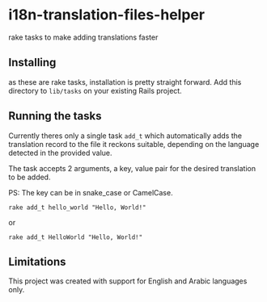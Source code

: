 # i18n-translation-files-helper

rake tasks to make adding translations faster

## Installing

as these are rake tasks, installation is pretty straight forward.
Add this directory to `lib/tasks` on your existing Rails project.

## Running the tasks

Currently theres only a single task `add_t` which automatically adds the translation record to the file it reckons suitable, depending on the language detected in the provided value.

The task accepts 2 arguments, a key, value pair for the desired translation to be added.

PS: The key can be in snake_case or CamelCase.

```
rake add_t hello_world "Hello, World!"
```
or
```
rake add_t HelloWorld "Hello, World!"
```

## Limitations

This project was created with support for English and Arabic languages only.
